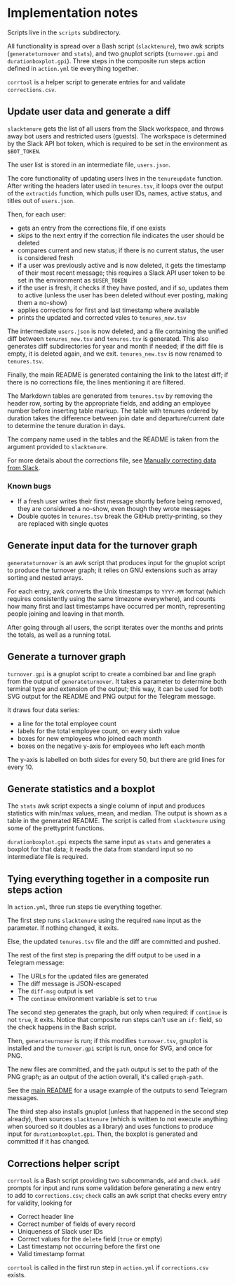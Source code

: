 # Implementation notes

Scripts live in the `scripts` subdirectory.

All functionality is spread over a Bash script (`slacktenure`), two awk scripts
(`generateturnover` and `stats`), and two gnuplot scripts (`turnover.gpi` and
`durationboxplot.gpi`). Three steps in the composite run steps action defined
in `action.yml` tie everything together.

`corrtool` is a helper script to generate entries for and validate
`corrections.csv`.

## Update user data and generate a diff

`slacktenure` gets the list of all users from the Slack workspace, and throws
away bot users and restricted users (guests). The workspace is determined by
the Slack API bot token, which is required to be set in the environment as
`$BOT_TOKEN`.

The user list is stored in an intermediate file, `users.json`.

The core functionality of updating users lives in the `tenureupdate` function.
After writing the headers later used in `tenures.tsv`, it loops over the output
of the `extractids` function, which pulls user IDs, names, active status, and
titles out of `users.json`.

Then, for each user:

- gets an entry from the corrections file, if one exists
- skips to the next entry if the correction file indicates the user should be
  deleted
- compares current and new status; if there is no current status, the user is
  considered fresh
- if a user was previously active and is now deleted, it gets the timestamp of
  their most recent message; this requires a Slack API user token to be set in
  the environment as `$USER_TOKEN`
- if the user is fresh, it checks if they have posted, and if so, updates them
  to active (unless the user has been deleted without ever posting, making them
  a no-show)
- applies corrections for first and last timestamp where available
- prints the updated and corrected vales to `tenures_new.tsv`

The intermediate `users.json` is now deleted, and a file containing the unified
diff between `tenures_new.tsv` and `tenures.tsv` is generated. This also
generates diff subdirectories for year and month if needed; if the diff file is
empty, it is deleted again, and we exit. `tenures_new.tsv` is now renamed to
`tenures.tsv`.

Finally, the main README is generated containing the link to the latest diff;
if there is no corrections file, the lines mentioning it are filtered.

The Markdown tables are generated from `tenures.tsv` by removing the header
row, sorting by the appropriate fields, and adding an employee number before
inserting table markup. The table with tenures ordered by duration takes the
difference between join date and departure/current date to determine the tenure
duration in days.

The company name used in the tables and the README is taken from the argument
provided to `slacktenure`.

For more details about the corrections file, see [Manually correcting data from
Slack][1].

[1]: <corrections.md>

### Known bugs

- If a fresh user writes their first message shortly before being removed, they
  are considered a no-show, even though they wrote messages
- Double quotes in `tenures.tsv` break the GitHub pretty-printing, so they are
  replaced with single quotes

## Generate input data for the turnover graph

`generateturnover` is an awk script that produces input for the gnuplot script
to produce the turnover graph; it relies on GNU extensions such as array
sorting and nested arrays.

For each entry, awk converts the Unix timestamps to `YYYY-MM` format (which
requires consistently using the same timezone everywhere), and counts how many
first and last timestamps have occurred per month, representing people joining
and leaving in that month.

After going through all users, the script iterates over the months and prints
the totals, as well as a running total.

## Generate a turnover graph

`turnover.gpi` is a gnuplot script to create a combined bar and line graph from
the output of `generateturnover`. It takes a parameter to determine both
terminal type and extension of the output; this way, it can be used for both
SVG output for the README and PNG output for the Telegram message.

It draws four data series:

- a line for the total employee count
- labels for the total employee count, on every sixth value
- boxes for new employees who joined each month
- boxes on the negative y-axis for employees who left each month

The y-axis is labelled on both sides for every 50, but there are grid lines for
every 10.

## Generate statistics and a boxplot

The `stats` awk script expects a single column of input and produces statistics
with min/max values, mean, and median. The output is shown as a table in the
generated README. The script is called from `slacktenure` using some of the
prettyprint functions.

`durationboxplot.gpi` expects the same input as `stats` and generates a boxplot
for that data; it reads the data from standard input so no intermediate file is
required.

## Tying everything together in a composite run steps action

In `action.yml`, three run steps tie everything together.

The first step runs `slacktenure` using the required `name` input as the
parameter. If nothing changed, it exits.

Else, the updated `tenures.tsv` file and the diff are committed and pushed.

The rest of the first step is preparing the diff output to be used in a
Telegram message:

- The URLs for the updated files are generated
- The diff message is JSON-escaped
- The `diff-msg` output is set
- The `continue` environment variable is set to `true`

The second step generates the graph, but only when required: if `continue` is
not `true`, it exits. Notice that composite run steps can't use an `if:` field,
so the check happens in the Bash script.

Then, `generateurnover` is run; if this modifies `turnover.tsv`, gnuplot is
installed and the `turnover.gpi` script is run, once for SVG, and once for PNG.

The new files are committed, and the `path` output is set to the path of the
PNG graph; as an output of the action overall, it's called `graph-path`.

See the [main README][2] for a usage example of the outputs to send Telegram
messages.

The third step also installs gnuplot (unless that happened in the second step
already), then sources `slacktenure` (which is written to not execute anything
when sourced so it doubles as a library) and uses functions to produce input
for `durationboxplot.gpi`. Then, the boxplot is generated and committed if it
has changed.

[2]: <../README.md>

## Corrections helper script

`corrtool` is a Bash script providing two subcommands, `add` and `check`. `add`
prompts for input and runs some validation before generating a new entry to add
to `corrections.csv`; `check` calls an awk script that checks every entry for
validity, looking for

- Correct header line
- Correct number of fields of every record
- Uniqueness of Slack user IDs
- Correct values for the `delete` field (`true` or empty)
- Last timestamp not occurring before the first one
- Valid timestamp format

`corrtool` is called in the first run step in `action.yml` if `corrections.csv`
exists.
